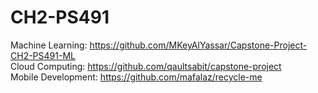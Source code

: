 # CH2-PS491
Machine Learning: <https://github.com/MKeyAlYassar/Capstone-Project-CH2-PS491-ML>
<br>
Cloud Computing: <https://github.com/qaultsabit/capstone-project>
<br>
Mobile Development: <https://github.com/mafalaz/recycle-me>
